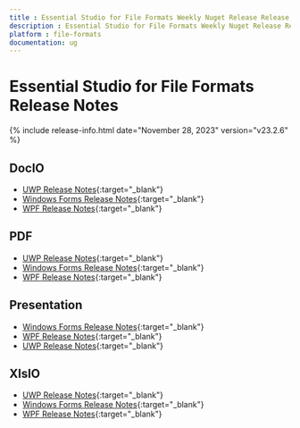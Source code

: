 ```yaml
---
title : Essential Studio for File Formats Weekly Nuget Release Release Notes  
description : Essential Studio for File Formats Weekly Nuget Release Release Notes  
platform : file-formats
documentation: ug
---
```


# Essential Studio for File Formats  Release Notes  

{% include release-info.html date="November 28, 2023" version="v23.2.6" %} 

## DocIO

* [UWP Release Notes](/uwp/release-notes/v23.2.6#docio){:target="_blank"}
* [Windows Forms Release Notes](/windowsforms/release-notes/v23.2.6#docio){:target="_blank"}
* [WPF Release Notes](/wpf/release-notes/v23.2.6#docio){:target="_blank"}


## PDF

* [UWP Release Notes](/uwp/release-notes/v23.2.6#pdf){:target="_blank"}
* [Windows Forms Release Notes](/windowsforms/release-notes/v23.2.6#pdf){:target="_blank"}
* [WPF Release Notes](/wpf/release-notes/v23.2.6#pdf){:target="_blank"}


## Presentation

* [Windows Forms Release Notes](/windowsforms/release-notes/v23.2.6#presentation){:target="_blank"}
* [WPF Release Notes](/wpf/release-notes/v23.2.6#presentation){:target="_blank"}
* [UWP Release Notes](/uwp/release-notes/v23.2.6#presentation){:target="_blank"}


## XlsIO

* [UWP Release Notes](/uwp/release-notes/v23.2.6#xlsio){:target="_blank"}
* [Windows Forms Release Notes](/windowsforms/release-notes/v23.2.6#xlsio){:target="_blank"}
* [WPF Release Notes](/wpf/release-notes/v23.2.6#xlsio){:target="_blank"}